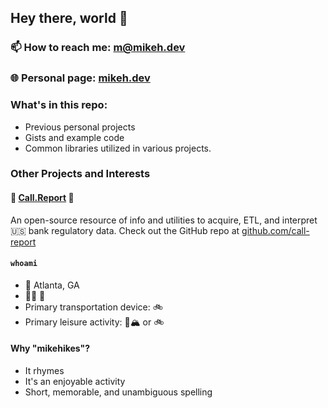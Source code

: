 ## Hey there, world 👋

### 📫 How to reach me: m@mikeh.dev
### 🌐 Personal page: [mikeh.dev](https://mikeh.dev)


### What's in this repo:
   - Previous personal projects
   - Gists and example code
   - Common libraries utilized in various projects.

### Other Projects and Interests

#### 🏦 [Call.Report](https://call.report) 🧾

An open-source resource of info and utilities to acquire, ETL, and interpret 🇺🇸 bank regulatory data. Check out the GitHub repo at [github.com/call-report](https://github.com/call-report)

#### `whoami`
- 📍 Atlanta, GA
- 🏳️‍🌈 👬
- Primary transportation device: 🚲
- Primary leisure activity: 🥾🏔 or 🚲 
   
#### Why "mikehikes"?
- It rhymes
- It's an enjoyable activity
- Short, memorable, and unambiguous spelling
